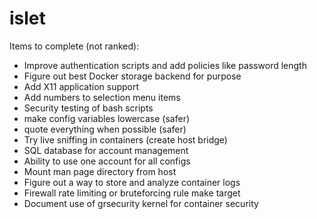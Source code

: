 islet
=========

Items to complete (not ranked):

* Improve authentication scripts and add policies like password length
* Figure out best Docker storage backend for purpose
* Add X11 application support
* Add numbers to selection menu items
* Security testing of bash scripts
* make config variables lowercase (safer)
* quote everything when possible (safer)
* Try live sniffing in containers (create host bridge)
* SQL database for account management
* Ability to use one account for all configs
* Mount man page directory from host
* Figure out a way to store and analyze container logs
* Firewall rate limiting or bruteforcing rule make target
* Document use of grsecurity kernel for container security
